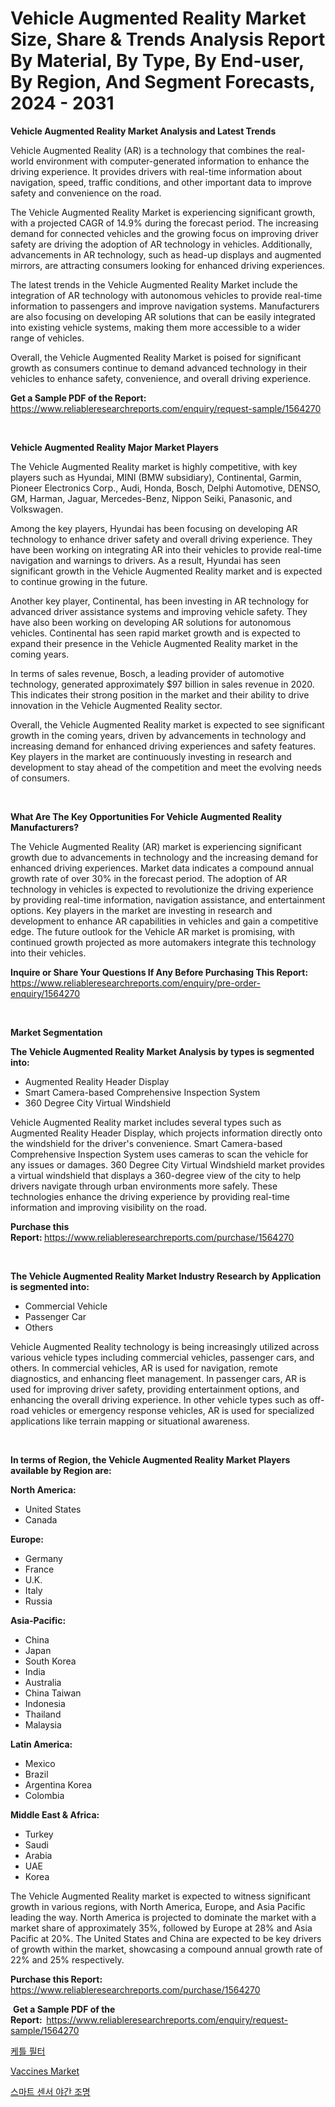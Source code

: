 <p><h1>Vehicle Augmented Reality Market Size, Share & Trends Analysis Report By Material, By Type, By End-user, By Region, And Segment Forecasts, 2024 - 2031</h1></p><p><strong>Vehicle Augmented Reality Market Analysis and Latest Trends</strong></p>
<p><p>Vehicle Augmented Reality (AR) is a technology that combines the real-world environment with computer-generated information to enhance the driving experience. It provides drivers with real-time information about navigation, speed, traffic conditions, and other important data to improve safety and convenience on the road.</p><p>The Vehicle Augmented Reality Market is experiencing significant growth, with a projected CAGR of 14.9% during the forecast period. The increasing demand for connected vehicles and the growing focus on improving driver safety are driving the adoption of AR technology in vehicles. Additionally, advancements in AR technology, such as head-up displays and augmented mirrors, are attracting consumers looking for enhanced driving experiences.</p><p>The latest trends in the Vehicle Augmented Reality Market include the integration of AR technology with autonomous vehicles to provide real-time information to passengers and improve navigation systems. Manufacturers are also focusing on developing AR solutions that can be easily integrated into existing vehicle systems, making them more accessible to a wider range of vehicles.</p><p>Overall, the Vehicle Augmented Reality Market is poised for significant growth as consumers continue to demand advanced technology in their vehicles to enhance safety, convenience, and overall driving experience.</p></p>
<p><strong>Get a Sample PDF of the Report:&nbsp;</strong> <a href="https://www.reliableresearchreports.com/enquiry/request-sample/1564270">https://www.reliableresearchreports.com/enquiry/request-sample/1564270</a></p>
<p>&nbsp;</p>
<p><strong>Vehicle Augmented Reality Major Market Players</strong></p>
<p><p>The Vehicle Augmented Reality market is highly competitive, with key players such as Hyundai, MINI (BMW subsidiary), Continental, Garmin, Pioneer Electronics Corp., Audi, Honda, Bosch, Delphi Automotive, DENSO, GM, Harman, Jaguar, Mercedes-Benz, Nippon Seiki, Panasonic, and Volkswagen.</p><p>Among the key players, Hyundai has been focusing on developing AR technology to enhance driver safety and overall driving experience. They have been working on integrating AR into their vehicles to provide real-time navigation and warnings to drivers. As a result, Hyundai has seen significant growth in the Vehicle Augmented Reality market and is expected to continue growing in the future.</p><p>Another key player, Continental, has been investing in AR technology for advanced driver assistance systems and improving vehicle safety. They have also been working on developing AR solutions for autonomous vehicles. Continental has seen rapid market growth and is expected to expand their presence in the Vehicle Augmented Reality market in the coming years.</p><p>In terms of sales revenue, Bosch, a leading provider of automotive technology, generated approximately $97 billion in sales revenue in 2020. This indicates their strong position in the market and their ability to drive innovation in the Vehicle Augmented Reality sector.</p><p>Overall, the Vehicle Augmented Reality market is expected to see significant growth in the coming years, driven by advancements in technology and increasing demand for enhanced driving experiences and safety features. Key players in the market are continuously investing in research and development to stay ahead of the competition and meet the evolving needs of consumers.</p></p>
<p>&nbsp;</p>
<p><strong>What Are The Key Opportunities For Vehicle Augmented Reality Manufacturers?</strong></p>
<p><p>The Vehicle Augmented Reality (AR) market is experiencing significant growth due to advancements in technology and the increasing demand for enhanced driving experiences. Market data indicates a compound annual growth rate of over 30% in the forecast period. The adoption of AR technology in vehicles is expected to revolutionize the driving experience by providing real-time information, navigation assistance, and entertainment options. Key players in the market are investing in research and development to enhance AR capabilities in vehicles and gain a competitive edge. The future outlook for the Vehicle AR market is promising, with continued growth projected as more automakers integrate this technology into their vehicles.</p></p>
<p><strong>Inquire or Share Your Questions If Any Before Purchasing This Report:</strong> <a href="https://www.reliableresearchreports.com/enquiry/pre-order-enquiry/1564270">https://www.reliableresearchreports.com/enquiry/pre-order-enquiry/1564270</a></p>
<p>&nbsp;</p>
<p><strong>Market Segmentation</strong></p>
<p><strong>The Vehicle Augmented Reality Market Analysis by types is segmented into:</strong></p>
<p><ul><li>Augmented Reality Header Display</li><li>Smart Camera-based Comprehensive Inspection System</li><li>360 Degree City Virtual Windshield</li></ul></p>
<p><p>Vehicle Augmented Reality market includes several types such as Augmented Reality Header Display, which projects information directly onto the windshield for the driver's convenience. Smart Camera-based Comprehensive Inspection System uses cameras to scan the vehicle for any issues or damages. 360 Degree City Virtual Windshield market provides a virtual windshield that displays a 360-degree view of the city to help drivers navigate through urban environments more safely. These technologies enhance the driving experience by providing real-time information and improving visibility on the road.</p></p>
<p><strong>Purchase this Report:&nbsp;</strong><a href="https://www.reliableresearchreports.com/purchase/1564270">https://www.reliableresearchreports.com/purchase/1564270</a></p>
<p>&nbsp;</p>
<p><strong>The Vehicle Augmented Reality Market Industry Research by Application is segmented into:</strong></p>
<p><ul><li>Commercial Vehicle</li><li>Passenger Car</li><li>Others</li></ul></p>
<p><p>Vehicle Augmented Reality technology is being increasingly utilized across various vehicle types including commercial vehicles, passenger cars, and others. In commercial vehicles, AR is used for navigation, remote diagnostics, and enhancing fleet management. In passenger cars, AR is used for improving driver safety, providing entertainment options, and enhancing the overall driving experience. In other vehicle types such as off-road vehicles or emergency response vehicles, AR is used for specialized applications like terrain mapping or situational awareness.</p></p>
<p>&nbsp;</p>
<p><strong>In terms of Region, the Vehicle Augmented Reality Market Players available by Region are:</strong></p>
<p>
    <p> <strong> North America: </strong>
        <ul>
            <li>United States</li>
            <li>Canada</li>
        </ul>
        </p> 
    <p> <strong> Europe: </strong>
        <ul>
            <li>Germany</li>
            <li>France</li>
            <li>U.K.</li>
            <li>Italy</li>
            <li>Russia</li>
        </ul>
        </p> 
    <p> <strong> Asia-Pacific: </strong>
        <ul>
            <li>China</li>
            <li>Japan</li>
            <li>South Korea</li>
            <li>India</li>
            <li>Australia</li>
            <li>China Taiwan</li>
            <li>Indonesia</li>
            <li>Thailand</li>
            <li>Malaysia</li>
        </ul>
        </p> 
    <p> <strong> Latin America: </strong>
        <ul>
            <li>Mexico</li>
            <li>Brazil</li>
            <li>Argentina Korea</li>
            <li>Colombia</li>
        </ul>
        </p> 
    <p> <strong> Middle East & Africa: </strong>
        <ul>
            <li>Turkey</li>
            <li>Saudi</li>
            <li>Arabia</li>
            <li>UAE</li>
            <li>Korea</li>
        </ul>
    </p>
    </p>
<p><p>The Vehicle Augmented Reality market is expected to witness significant growth in various regions, with North America, Europe, and Asia Pacific leading the way. North America is projected to dominate the market with a market share of approximately 35%, followed by Europe at 28% and Asia Pacific at 20%. The United States and China are expected to be key drivers of growth within the market, showcasing a compound annual growth rate of 22% and 25% respectively.</p></p>
<p><strong>Purchase this Report: </strong><a href="https://www.reliableresearchreports.com/purchase/1564270">https://www.reliableresearchreports.com/purchase/1564270</a></p>
<p>&nbsp;<strong>Get a Sample PDF of the Report:&nbsp;&nbsp;</strong><a href="https://www.reliableresearchreports.com/enquiry/request-sample/1564270">https://www.reliableresearchreports.com/enquiry/request-sample/1564270</a></p>
<p><strong></strong></p>
<p><p><a href="https://medium.com/@bentleemidoriestelle7o/%EC%A3%BC%EC%A0%84%EC%9E%90-%ED%95%84%ED%84%B0-%EC%8B%9C%EC%9E%A5-%EA%B7%9C%EB%AA%A8%EB%8A%94-%EA%B8%80%EB%A1%9C%EB%B2%8C-%EC%82%B0%EC%97%85%EC%97%90%EC%84%9C-%EA%B0%80%EC%9E%A5-%EC%A2%8B%EC%9D%80-%EB%A7%88%EC%BC%80%ED%8C%85-%EC%B1%84%EB%84%90%EC%9D%84-%EB%B3%B4%EC%97%AC%EC%A4%8D%EB%8B%88%EB%8B%A4-7f4ed5bbf984">케틀 필터</a></p><p><a href="https://view.publitas.com/reportprime-1/vaccines-market-size-2023-2030-global-industrial-analysis-key-geographical-regions-market-share-top-key-players-product-types-and-forecast-research-report/">Vaccines Market</a></p><p><a href="https://medium.com/@bentleemidoriestelle7o/%EC%8A%A4%EB%A7%88%ED%8A%B8-%EC%84%BC%EC%84%9C-%EB%82%98%EC%9D%B4%ED%8A%B8-%EB%9D%BC%EC%9D%B4%ED%8A%B8-%EC%8B%9C%EC%9E%A5%EC%9D%80-%EC%8B%9C%EC%9E%A5-%EC%A0%90%EC%9C%A0%EC%9C%A8-%ED%81%AC%EA%B8%B0-%EB%B0%8F-2031%EB%85%84%EA%B9%8C%EC%A7%80-%EC%98%88%EC%83%81%EB%90%9C-%EC%98%88%EC%B8%A1%EC%97%90-%EC%B4%88%EC%A0%90%EC%9D%84-%EB%A7%9E%EC%B6%94%EA%B3%A0-%EC%9E%88%EC%8A%B5%EB%8B%88%EB%8B%A4-3ce8496d0a8f">스마트 센서 야간 조명</a></p></p>